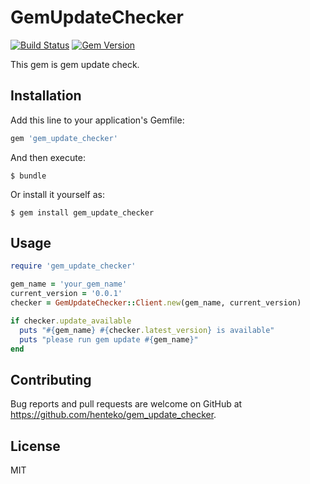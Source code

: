 # GemUpdateChecker
[![Build Status](https://travis-ci.org/henteko/gem_update_checker.svg?branch=master)](https://travis-ci.org/henteko/gem_update_checker)
[![Gem Version](https://badge.fury.io/rb/gem_update_checker.svg)](https://badge.fury.io/rb/gem_update_checker)

This gem is gem update check.


## Installation

Add this line to your application's Gemfile:

```ruby
gem 'gem_update_checker'
```

And then execute:

    $ bundle

Or install it yourself as:

    $ gem install gem_update_checker

## Usage

```ruby
require 'gem_update_checker'

gem_name = 'your_gem_name'
current_version = '0.0.1'
checker = GemUpdateChecker::Client.new(gem_name, current_version)

if checker.update_available
  puts "#{gem_name} #{checker.latest_version} is available"
  puts "please run gem update #{gem_name}"
end
```

## Contributing

Bug reports and pull requests are welcome on GitHub at https://github.com/henteko/gem_update_checker.

## License
MIT
